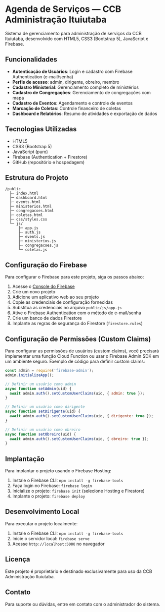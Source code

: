 # Agenda de Serviços — CCB Administração Ituiutaba

Sistema de gerenciamento para administração de serviços da CCB Ituiutaba, desenvolvido com HTML5, CSS3 (Bootstrap 5), JavaScript e Firebase.

## Funcionalidades

- **Autenticação de Usuários**: Login e cadastro com Firebase Authentication (e-mail/senha)
- **Perfis de acesso**: admin, dirigente, obreiro, membro
- **Cadastro Ministerial**: Gerenciamento completo de ministérios
- **Cadastro de Congregações**: Gerenciamento de congregações com mapa
- **Cadastro de Eventos**: Agendamento e controle de eventos
- **Marcação de Coletas**: Controle financeiro de coletas
- **Dashboard e Relatórios**: Resumo de atividades e exportação de dados

## Tecnologias Utilizadas

- HTML5
- CSS3 (Bootstrap 5)
- JavaScript (puro)
- Firebase (Authentication + Firestore)
- GitHub (repositório e hospedagem)

## Estrutura do Projeto

```
/public
  ├─ index.html
  ├─ dashboard.html
  ├─ events.html
  ├─ ministerios.html
  ├─ congregacoes.html
  ├─ coletas.html
  ├─ css/styles.css
  └─ js/
      ├─ app.js
      ├─ auth.js
      ├─ events.js
      ├─ ministerios.js
      ├─ congregacoes.js
      └─ coletas.js
```

## Configuração do Firebase

Para configurar o Firebase para este projeto, siga os passos abaixo:

1. Acesse o [Console do Firebase](https://console.firebase.google.com/)
2. Crie um novo projeto
3. Adicione um aplicativo web ao seu projeto
4. Copie as credenciais de configuração fornecidas
5. Substitua as credenciais no arquivo `public/js/app.js`
6. Ative o Firebase Authentication com o método de e-mail/senha
7. Crie um banco de dados Firestore
8. Implante as regras de segurança do Firestore (`firestore.rules`)

## Configuração de Permissões (Custom Claims)

Para configurar as permissões de usuários (custom claims), você precisará implementar uma função Cloud Function ou usar o Firebase Admin SDK em um ambiente seguro. Exemplo de código para definir custom claims:

```javascript
const admin = require('firebase-admin');
admin.initializeApp();

// Definir um usuário como admin
async function setAdmin(uid) {
  await admin.auth().setCustomUserClaims(uid, { admin: true });
}

// Definir um usuário como dirigente
async function setDirigente(uid) {
  await admin.auth().setCustomUserClaims(uid, { dirigente: true });
}

// Definir um usuário como obreiro
async function setObreiro(uid) {
  await admin.auth().setCustomUserClaims(uid, { obreiro: true });
}
```

## Implantação

Para implantar o projeto usando o Firebase Hosting:

1. Instale o Firebase CLI: `npm install -g firebase-tools`
2. Faça login no Firebase: `firebase login`
3. Inicialize o projeto: `firebase init` (selecione Hosting e Firestore)
4. Implante o projeto: `firebase deploy`

## Desenvolvimento Local

Para executar o projeto localmente:

1. Instale o Firebase CLI: `npm install -g firebase-tools`
2. Inicie o servidor local: `firebase serve`
3. Acesse `http://localhost:5000` no navegador

## Licença

Este projeto é proprietário e destinado exclusivamente para uso da CCB Administração Ituiutaba.

## Contato

Para suporte ou dúvidas, entre em contato com o administrador do sistema.